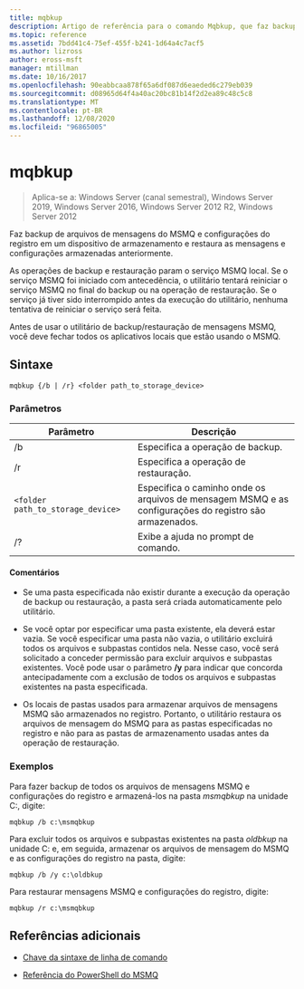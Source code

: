 ```yaml
---
title: mqbkup
description: Artigo de referência para o comando Mqbkup, que faz backup de arquivos de mensagens do MSMQ e configurações do registro para um dispositivo de armazenamento e restaura as mensagens e configurações armazenadas anteriormente.
ms.topic: reference
ms.assetid: 7bdd41c4-75ef-455f-b241-1d64a4c7acf5
ms.author: lizross
author: eross-msft
manager: mtillman
ms.date: 10/16/2017
ms.openlocfilehash: 90eabbcaa878f65a6df087d6eaeded6c279eb039
ms.sourcegitcommit: d08965d64f4a40ac20bc81b14f2d2ea89c48c5c8
ms.translationtype: MT
ms.contentlocale: pt-BR
ms.lasthandoff: 12/08/2020
ms.locfileid: "96865005"
---
```

# <a name="mqbkup"></a>mqbkup

> Aplica-se a: Windows Server (canal semestral), Windows Server 2019, Windows Server 2016, Windows Server 2012 R2, Windows Server 2012

Faz backup de arquivos de mensagens do MSMQ e configurações do registro em um dispositivo de armazenamento e restaura as mensagens e configurações armazenadas anteriormente.

As operações de backup e restauração param o serviço MSMQ local. Se o serviço MSMQ foi iniciado com antecedência, o utilitário tentará reiniciar o serviço MSMQ no final do backup ou na operação de restauração. Se o serviço já tiver sido interrompido antes da execução do utilitário, nenhuma tentativa de reiniciar o serviço será feita.

Antes de usar o utilitário de backup/restauração de mensagens MSMQ, você deve fechar todos os aplicativos locais que estão usando o MSMQ.

## <a name="syntax"></a>Sintaxe

```
mqbkup {/b | /r} <folder path_to_storage_device>
```

### <a name="parameters"></a>Parâmetros

| Parâmetro | Descrição |
| ------- | -------- |
| /b | Especifica a operação de backup. |
| /r | Especifica a operação de restauração. |
| `<folder path_to_storage_device>` | Especifica o caminho onde os arquivos de mensagem MSMQ e as configurações do registro são armazenados. |
| /? | Exibe a ajuda no prompt de comando. |

#### <a name="remarks"></a>Comentários

- Se uma pasta especificada não existir durante a execução da operação de backup ou restauração, a pasta será criada automaticamente pelo utilitário.

- Se você optar por especificar uma pasta existente, ela deverá estar vazia. Se você especificar uma pasta não vazia, o utilitário excluirá todos os arquivos e subpastas contidos nela. Nesse caso, você será solicitado a conceder permissão para excluir arquivos e subpastas existentes. Você pode usar o parâmetro **/y** para indicar que concorda antecipadamente com a exclusão de todos os arquivos e subpastas existentes na pasta especificada.

- Os locais de pastas usados para armazenar arquivos de mensagens MSMQ são armazenados no registro. Portanto, o utilitário restaura os arquivos de mensagem do MSMQ para as pastas especificadas no registro e não para as pastas de armazenamento usadas antes da operação de restauração.

### <a name="examples"></a>Exemplos

Para fazer backup de todos os arquivos de mensagens MSMQ e configurações do registro e armazená-los na pasta *msmqbkup* na unidade C:, digite:

```
mqbkup /b c:\msmqbkup
```

Para excluir todos os arquivos e subpastas existentes na pasta *oldbkup* na unidade C: e, em seguida, armazenar os arquivos de mensagem do MSMQ e as configurações do registro na pasta, digite:

```
mqbkup /b /y c:\oldbkup
```

Para restaurar mensagens MSMQ e configurações do registro, digite:

```
mqbkup /r c:\msmqbkup
```

## <a name="additional-references"></a>Referências adicionais

- [Chave da sintaxe de linha de comando](command-line-syntax-key.md)

- [Referência do PowerShell do MSMQ](/powershell/module/msmq/)
